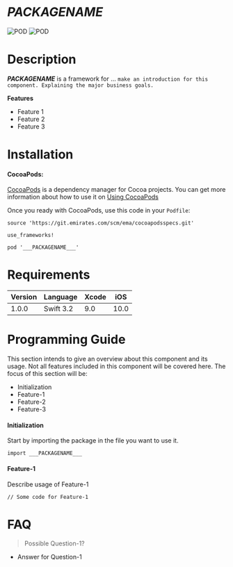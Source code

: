 # ___PACKAGENAME___

![POD](https://img.shields.io/badge/Coverage-100%25-green.svg)
![POD](https://img.shields.io/badge/swift-3.2-blue.svg)

# Description
**___PACKAGENAME___** is a framework for ... `make an introduction for this component. Explaining the major business goals.`

**Features**

* Feature 1
* Feature 2
* Feature 3

# Installation

#### CocoaPods:
[CocoaPods](https://guides.cocoapods.org/using/getting-started.html) is a dependency manager for Cocoa projects. You can get more information about how to use it on [Using CocoaPods](https://guides.cocoapods.org/using/using-cocoapods.html)

Once you ready with CocoaPods, use this code in your `Podfile`:

```
source 'https://git.emirates.com/scm/ema/cocoapodsspecs.git'

use_frameworks!

pod '___PACKAGENAME___'
```

# Requirements
Version | Language | Xcode | iOS
------- | -------- | ----- | ---
 1.0.0  | Swift 3.2  |  9.0  | 10.0

# Programming Guide
This section intends to give an overview about this component and its usage. Not all features included in this component will be covered here. The focus of this section will be:

* Initialization
* Feature-1
* Feature-2
* Feature-3

#### Initialization
Start by importing the package in the file you want to use it.

```
import ___PACKAGENAME___
```

#### Feature-1
Describe usage of Feature-1

```
// Some code for Feature-1
```

# FAQ
> Possible Question-1?

- Answer for Question-1
